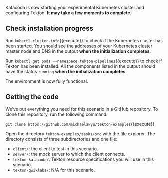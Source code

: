 Katacoda is now starting your experimental Kubernetes cluster and configuring
Tekton. **It may take a few moments to complete**.

## Check installation progress

Run `kubectl cluster-info`{{execute}} to check if the Kubernetes cluster has
been started. You should see the addresses of your Kubernetes cluster master
node and DNS in the output **when the initialization completes**.

Run `kubectl get pods --namespace tekton-pipelines`{{execute}} to check if
Tekton has been installed. All the components listed in the output should
have the status `running` **when the initialization completes**.

The environment is now fully functional.

## Getting the code

We’ve put everything you need for this scenario in a GitHub repository.
To clone this repository, run the following command:

`git clone https://github.com/michaelawyu/tekton-examples`{{execute}}

Open the directory `tekton-examples/tasks/src` with the file explorer.
The directory consists of three subdirectories and one file: 

* `client/`: the client to test in this scenario.
* `server/`: the mock server to which the client connects.
* `tekton-katacoda/`: Tekton resource specifications you will use in this scenario.
* `tekton-qwiklabs/`: N/A for this scenario.
